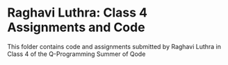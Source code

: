 # Raghavi Luthra: Class 4 Assignments and Code
This folder contains code and assignments submitted by Raghavi Luthra in Class 4 of the Q-Programming Summer of Qode